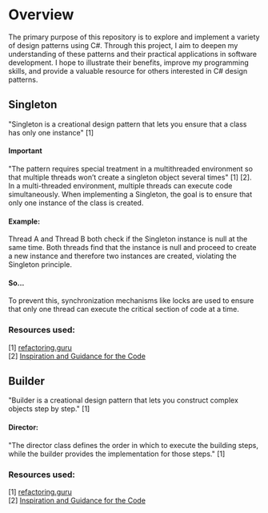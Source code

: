 # Overview

The primary purpose of this repository is to explore and implement a variety of design patterns using C#. Through this project, I aim to deepen my understanding of these patterns and their practical applications in software development. I hope to illustrate their benefits, improve my programming skills, and provide a valuable resource for others interested in C# design patterns. 

## Singleton
"Singleton is a creational design pattern that lets you ensure that a class has only one instance" [1]
#### Important
"The pattern requires special treatment in a multithreaded environment so that multiple threads won’t create a singleton object several times" [1] [2].   
In a multi-threaded environment, multiple threads can execute code simultaneously. When implementing a Singleton, the goal is to ensure that only one instance of the class is created.  
#### Example:
Thread A and Thread B both check if the Singleton instance is null at the same time. Both threads find that the instance is null and proceed to create a new instance and therefore two instances are created, violating the Singleton principle.
#### So...

To prevent this, synchronization mechanisms like locks are used to ensure that only one thread can execute the critical section of code at a time.

### Resources used:
[1] [refactoring.guru](https://refactoring.guru/design-patterns/singleton)  
[2] [Inspiration and Guidance for the Code](https://www.youtube.com/watch?v=r6Y0SmbufmU)


## Builder
"Builder is a creational design pattern that lets you construct complex objects step by step." [1]
#### Director:
"The director class defines the order in which to execute the building steps, while the builder provides the implementation for those steps." [1]

### Resources used:
[1] [refactoring.guru](https://refactoring.guru/design-patterns/builder)  
[2] [Inspiration and Guidance for the Code](https://www.youtube.com/watch?v=MaY_MDdWkQw)
